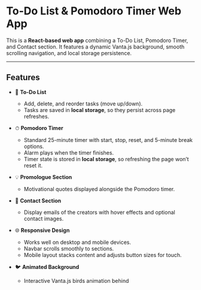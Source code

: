 # To-Do List & Pomodoro Timer Web App

This is a **React-based web app** combining a To-Do List, Pomodoro Timer, and Contact section. It features a dynamic Vanta.js background, smooth scrolling navigation, and local storage persistence.

---

## Features

- 📝 **To-Do List**  
  - Add, delete, and reorder tasks (move up/down).  
  - Tasks are saved in **local storage**, so they persist across page refreshes.  

- ⏱ **Pomodoro Timer**  
  - Standard 25-minute timer with start, stop, reset, and 5-minute break options.  
  - Alarm plays when the timer finishes.  
  - Timer state is stored in **local storage**, so refreshing the page won’t reset it.

- 💡 **Promologue Section**  
  - Motivational quotes displayed alongside the Pomodoro timer.  

- 📧 **Contact Section**  
  - Display emails of the creators with hover effects and optional contact images.  

- 🌐 **Responsive Design**  
  - Works well on desktop and mobile devices.  
  - Navbar scrolls smoothly to sections.  
  - Mobile layout stacks content and adjusts button sizes for touch.

- 🐦 **Animated Background**  
  - Interactive Vanta.js birds animation behind 
